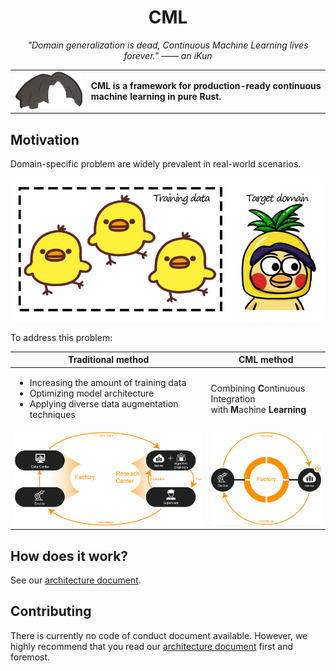 <div align="center">
  <h1>CML</h1>
  <em>"Domain generalization is dead, Continuous Machine Learning lives forever." —— an iKun</em>
<table>
    <tbody>
        <tr>
            <td><img src="assets/cml.png" width="188px"/></td>
            <td><strong>CML is a framework for production-ready continuous machine learning in pure Rust.</strong></td>
        </tr>
    </tbody>
</table>
</div>

## Motivation

Domain-specific problem are widely prevalent in real-world scenarios.

<img src="assets/domain-specific.png" width="518px"/>

To address this problem:

<table>
    <thead>
        <tr>
            <th>Traditional method</th>
            <th>CML method</th>
        </tr>
    </thead>
    <tbody>
        <tr>
            <td>
                <ul>
                    <li>Increasing the amount of training data</li>
                    <li>Optimizing model architecture</li>
                    <li>Applying diverse data augmentation techniques</li>
                </ul>
            </td>
            <td>Combining <strong>C</strong>ontinuous Integration</br>with <strong>M</strong>achine <strong>Learning</strong></td>
        </tr>
        <tr>
            <td><img src="assets/traditional.png" width="688px"/></td>
            <td><img src="assets/new.png" width="388px"/></td>
        </tr>
    </tbody>
</table>

## How does it work?

See our [architecture document](ARCHITECTURE.md).

## Contributing

There is currently no code of conduct document available. However, we highly recommend that you read our [architecture document](ARCHITECTURE.md) first and foremost.
